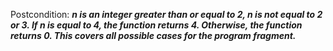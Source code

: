 Postcondition: ***n is an integer greater than or equal to 2, n is not equal to 2 or 3. If n is equal to 4, the function returns 4. Otherwise, the function returns 0. This covers all possible cases for the program fragment.***